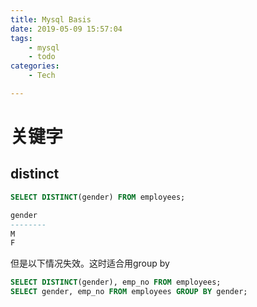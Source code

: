 ```yaml
---
title: Mysql Basis
date: 2019-05-09 15:57:04
tags:
    - mysql
    - todo
categories:
    - Tech

---
```


<!-- more -->

# 关键字

## distinct

```sql
SELECT DISTINCT(gender) FROM employees;

gender  
--------
M       
F     
```

但是以下情况失效。这时适合用group by
```sql
SELECT DISTINCT(gender), emp_no FROM employees;
SELECT gender, emp_no FROM employees GROUP BY gender;
```
